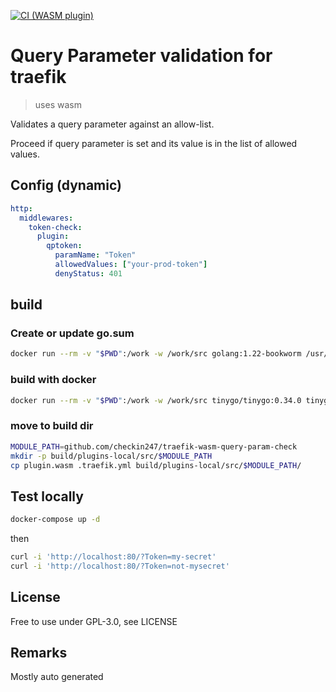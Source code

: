 
[![CI (WASM plugin)](https://github.com/checkin247/traefik-wasm-query-param-check/actions/workflows/ci.yml/badge.svg)](https://github.com/YOUR_ORG/traefik-wasm-query-param-check/actions/workflows/ci.yml)


# Query Parameter validation for traefik
> uses wasm


Validates a query parameter against an allow-list.

Proceed if query parameter is set and its value is in the list of allowed values.

## Config (dynamic)
```yaml
http:
  middlewares:
    token-check:
      plugin:
        qptoken:
          paramName: "Token"
          allowedValues: ["your-prod-token"]
          denyStatus: 401
```


## build 

### Create or update go.sum

```bash
docker run --rm -v "$PWD":/work -w /work/src golang:1.22-bookworm /usr/local/go/bin/go mod tidy
```

### build with docker

```bash
docker run --rm -v "$PWD":/work -w /work/src tinygo/tinygo:0.34.0 tinygo build -o /work/plugin.wasm -scheduler=none --no-debug -target=wasi .
```

### move to build dir

```bash
MODULE_PATH=github.com/checkin247/traefik-wasm-query-param-check
mkdir -p build/plugins-local/src/$MODULE_PATH
cp plugin.wasm .traefik.yml build/plugins-local/src/$MODULE_PATH/
```

## Test locally

```bash
docker-compose up -d
```
then
```bash
curl -i 'http://localhost:80/?Token=my-secret'
curl -i 'http://localhost:80/?Token=not-mysecret'
```

## License

Free to use under GPL-3.0, see LICENSE

## Remarks
Mostly auto generated

